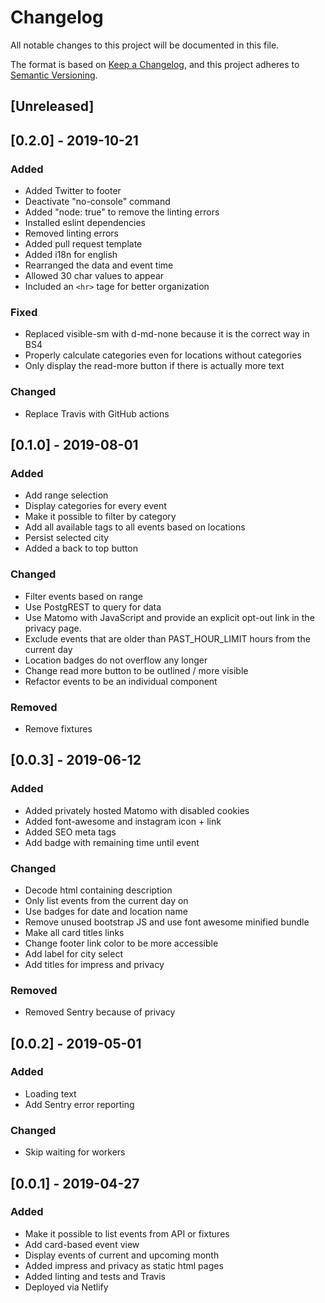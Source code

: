 # Changelog
All notable changes to this project will be documented in this file.

The format is based on [Keep a Changelog](https://keepachangelog.com/en/1.0.0/),
and this project adheres to [Semantic Versioning](https://semver.org/spec/v2.0.0.html).

## [Unreleased]
## [0.2.0] - 2019-10-21 
### Added
- Added Twitter to footer
- Deactivate "no-console" command
- Added "node: true" to remove the linting errors
- Installed eslint dependencies
- Removed linting errors
- Added pull request template
- Added i18n for english
- Rearranged the data and event time
- Allowed 30 char values to appear
- Included an ```<hr>``` tage for better organization   


### Fixed
- Replaced visible-sm with d-md-none because it is the correct way in BS4
- Properly calculate categories even for locations without categories
- Only display the read-more button if there is actually more text

### Changed
- Replace Travis with GitHub actions

## [0.1.0] - 2019-08-01
### Added
- Add range selection
- Display categories for every event
- Make it possible to filter by category
- Add all available tags to all events based on locations
- Persist selected city
- Added a back to top button

### Changed
- Filter events based on range
- Use PostgREST to query for data
- Use Matomo with JavaScript and provide an explicit opt-out link in the privacy page.
- Exclude events that are older than PAST_HOUR_LIMIT hours from the current day
- Location badges do not overflow any longer
- Change read more button to be outlined / more visible
- Refactor events to be an individual component

### Removed
- Remove fixtures

## [0.0.3] - 2019-06-12
### Added
- Added privately hosted Matomo with disabled cookies
- Added font-awesome and instagram icon + link
- Added SEO meta tags
- Add badge with remaining time until event

### Changed
- Decode html containing description
- Only list events from the current day on
- Use badges for date and location name
- Remove unused bootstrap JS and use font awesome minified bundle
- Make all card titles links
- Change footer link color to be more accessible
- Add label for city select
- Add titles for impress and privacy

### Removed
- Removed Sentry because of privacy

## [0.0.2] - 2019-05-01
### Added
- Loading text
- Add Sentry error reporting

### Changed
- Skip waiting for workers

## [0.0.1] - 2019-04-27
### Added
- Make it possible to list events from API or fixtures
- Add card-based event view
- Display events of current and upcoming month
- Added impress and privacy as static html pages
- Added linting and tests and Travis
- Deployed via Netlify
